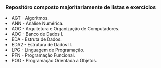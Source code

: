 ### Repositóro composto majoritariamente de listas e exercícios

<li>AGT - Algoritmos.</li>
<li>ANN - Análise Numérica.</li>
<li>AOC - Arquitetura e Organização de Computadores.</li>
<li>AOC - Banco de Dados I.</li>
<li>EDA - Estruta de Dados.</li>
<li>EDA2 - Estrutura de Dados II.</li>
<li>LPG - Linguagem de Programação.</li>
<li>PFN - Programação Funcional.</li>
<li>POO - Programação Orientada a Objetos.</li>


